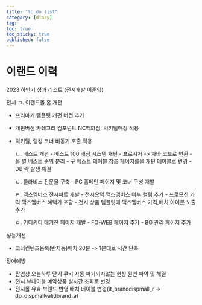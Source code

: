 ```yaml
---
title: "to do list"
category: [diary]
tag: 
toc: true
toc_sticky: true
published: false
---
```

# 이랜드 이력
2023 하반기 성과 리스트 (전시개발 이준영)

전시
ㄱ. 이랜드몰 홈 개편
- 프리마커 템플릿 개편 버전 추가
- 개편버전 카테고리 컴포넌트 NC백화점, 럭키딜매장 적용
- 럭키딜, 랭킹 코너 비동기 호출 적용

    ㄴ. 베스트 개편
        - 베스트 100 배점 시스템 개편
        - 프로시저 -> 자바 코드로 변환
        - 몰 별 베스트 순위 분리
        - 구 베스트 테이블 참조 페이지를을 개편 테이블로 변경
        - DB 락 발생 해결
        
    ㄷ. 클라비스 전문몰 구축
        - PC 홈메인 페이지 및 코너 구성 개발

    ㄹ. 맥스멤버스 전시파트 개발
        - 전시요약 맥스멤버스 여부 컬럼 추가
        - 프로모션 가격 맥스멤버스 혜택가 포함
        - 전시 상품 템플릿에 맥스멤버스 가격,배치,아이콘 노출 추가

    ㅁ. 키디키디 매거진 페이지 개발
        - FO-WEB 페이지 추가
        - BO 관리 페이지 추가

성능개선
- 코너컨텐츠등록(반자동)배치 20분 -> 1분대로 시간 단축

장애예방
- 팝업창 오늘하루 닫기 쿠키 자동 파기되지않는 현상 원인 파악 및 해결
- 전시 뷰테이블 예약상품 실시간 조회로 변경
- 전시몰 유효 브랜드 반영 배치 테이블 변경(it_branddispmall_r -> dp_dispmallvalidbrand_a)    